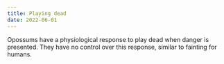 ```yaml
---
title: Playing dead
date: 2022-06-01
---
```

Opossums have a physiological response to play dead when
danger is presented. They have no control over this response,
similar to fainting for humans.